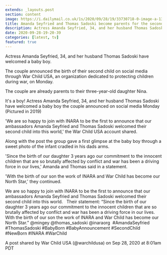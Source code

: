 ```yaml
---
extends: _layouts.post
section: content
image: https://i.dailymail.co.uk/1s/2020/09/28/19/33730718-0-image-a-13_1601316356992.jpg 
title: Amanda Seyfried and Thomas Sadoski become parents for the second time as they welcome a baby boy 
description: Actress Amanda Seyfried, 34, and her husband Thomas Sadoski have welcomed a baby boy. 
date: 2020-09-28-19-20-39 
categories: [latest, tv] 
featured: true 
--- 
```

Actress Amanda Seyfried, 34, and her husband Thomas Sadoski have welcomed a baby boy.

The couple announced the birth of their second child on social media through War Child USA, an organization dedicated to protecting children during war, on Monday.

The couple are already parents to their three-year-old daughter Nina. 

It's a boy! Actress Amanda Seyfried, 34, and her husband Thomas Sadoski have welcomed a baby boy the couple announced on social media Monday (Pictured in 2019)

'We are so happy to join with INARA to be the first to announce that our ambassadors Amanda Seyfried and Thomas Sadoski welcomed their second child into this world,' the War Child USA account shared.

Along with the post the group gave a first glimpse at the baby boy through a sweet photo of the infant cradled in his dads arms.  

'Since the birth of our daughter 3 years ago our commitment to the innocent children that are so brutally affected by conflict and war has been a driving force in our lives,' Amanda and Thomas said in a statement. 

'With the birth of our son the work of INARA and War Child has become our North Star,' they continued. 

 We are so happy to join with INARA to be the first to announce that our ambassadors Amanda Seyfried and Thomas Sadoski welcomed their second child into this world. ⁠ ⁠ Their statement:⁠ “Since the birth of our daughter 3 years ago our commitment to the innocent children that are so brutally affected by conflict and war has been a driving force in our lives. With the birth of our son the work of INARA and War Child has become our North Star.”⁠ @mingey @thomas_sadoski @inaraorg⁠ ⁠ ⁠#AmandaSeyfried #ThomasSadoski #BabyBorn #BabyAnnouncement #SecondChild #NewBorn #INARA #WarChild

A post shared by  War Child USA (@warchildusa) on Sep 28, 2020 at 8:01am PDT

